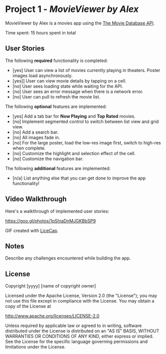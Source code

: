 # Project 1 - *MovieViewer by Alex*

MovieViewer by Alex is a movies app using the [The Movie Database API](http://docs.themoviedb.apiary.io/#).

Time spent: 15 hours spent in total

## User Stories

The following **required** functionality is completed:

- [yes] User can view a list of movies currently playing in theaters. Poster images load asynchronously.
- [yes]] User can view movie details by tapping on a cell.
- [no] User sees loading state while waiting for the API.
- [no] User sees an error message when there is a network error.
- [no] User can pull to refresh the movie list.

The following **optional** features are implemented:

- [yes] Add a tab bar for **Now Playing** and **Top Rated** movies.
- [no] Implement segmented control to switch between list view and grid view.
- [no] Add a search bar.
- [no] All images fade in.
- [no] For the large poster, load the low-res image first, switch to high-res when complete.
- [no] Customize the highlight and selection effect of the cell.
- [no] Customize the navigation bar.

The following **additional** features are implemented:

- [n/a] List anything else that you can get done to improve the app functionality!

## Video Walkthrough

Here's a walkthrough of implemented user stories:

https://goo.gl/photos/1pShiaDnMJGKBbSP9

GIF created with [LiceCap](http://www.cockos.com/licecap/).

## Notes

Describe any challenges encountered while building the app.

## License

Copyright [yyyy] [name of copyright owner]

Licensed under the Apache License, Version 2.0 (the "License");
you may not use this file except in compliance with the License.
You may obtain a copy of the License at

http://www.apache.org/licenses/LICENSE-2.0

Unless required by applicable law or agreed to in writing, software
distributed under the License is distributed on an "AS IS" BASIS,
WITHOUT WARRANTIES OR CONDITIONS OF ANY KIND, either express or implied.
See the License for the specific language governing permissions and
limitations under the License.
